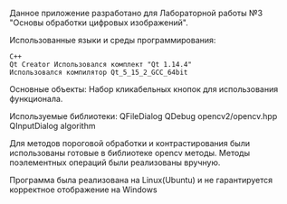 Данное приложение разработано для Лабораторной работы №3 "Основы обработки цифровых изображений".

Использованные языки и среды программирования:

    C++
    Qt Creator Использовался комплект "Qt 1.14.4"
    Использовался компилятор Qt_5_15_2_GCC_64bit
    
Основные объекты:
  Набор кликабельных кнопок для использования функционала.

Используемые библиотеки:
  QFileDialog
  QDebug
  opencv2/opencv.hpp
  QInputDialog
  algorithm
  
Для методов пороговой обработки и контрастирования были использованы готовые в библиотеке opencv методы.
Методы поэлементных операций были реализованы вручную.

Программа была реализована на Linux(Ubuntu) и не гарантируется корректное отображение на Windows
